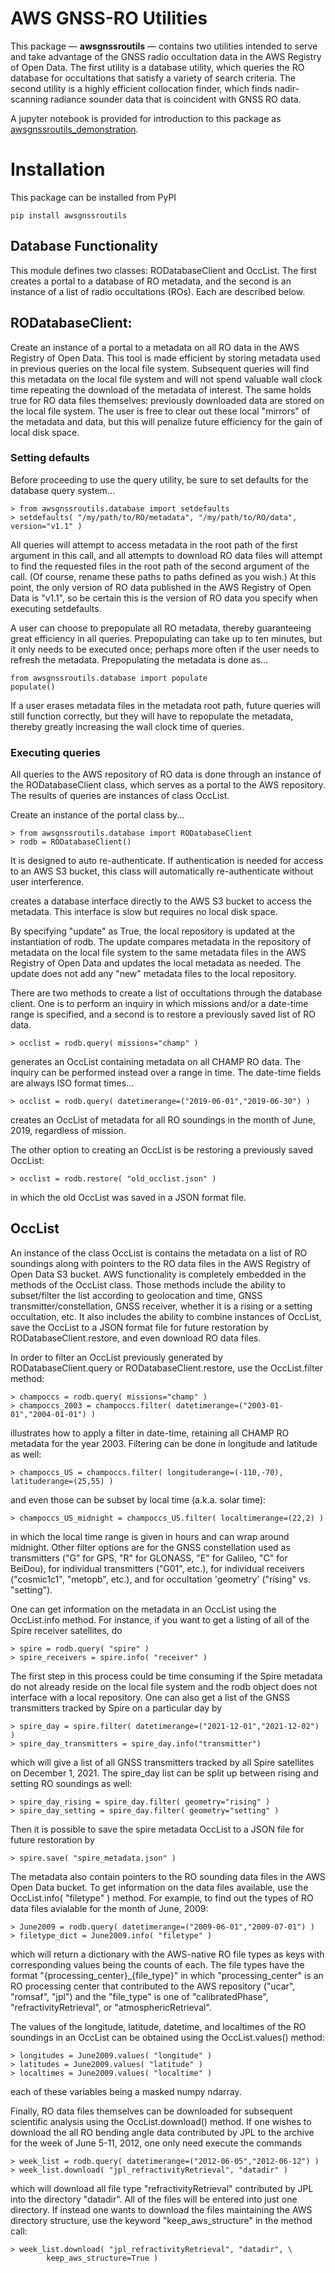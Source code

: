 # AWS GNSS-RO Utilities

This package &mdash; **awsgnssroutils** &mdash; contains two utilities 
intended to serve and take advantage of the GNSS radio occultation data 
in the AWS Registry of Open Data. The first utility is a database utility, 
which queries the RO database for occultations that satisfy a variety 
of search criteria. The second utility is a highly efficient collocation 
finder, which finds nadir-scanning radiance sounder data that is coincident 
with GNSS RO data. 

A jupyter notebook is provided for introduction to this package as 
[awsgnssroutils_demonstration](https://raw.githubusercontent.com/gnss-ro/aws-opendata/master/tutorials/awsgnssroutils_demonstration.ipynb). 

# Installation

This package can be installed from PyPI

```
pip install awsgnssroutils
```

## Database Functionality

This module defines two classes: RODatabaseClient and OccList. The first
creates a portal to a database of RO metadata, and the second is an instance
of a list of radio occultations (ROs). Each are described below.  

## RODatabaseClient:

Create an instance of a portal to a metadata on all RO data in the AWS
Registry of Open Data. This tool is made efficient by storing 
metadata used in previous queries on the local file system. Subsequent 
queries will find this metadata on the local file system and will not 
spend valuable wall clock time repeating the download of the metadata 
of interest. The same holds true for RO data files themselves: previously 
downloaded data are stored on the local file system. The user is free to 
clear out these local "mirrors" of the metadata and data, but this will 
penalize future efficiency for the gain of local disk space. 

### Setting defaults

Before proceeding to use the query utility, be sure to set defaults for 
the database query system...

```
> from awsgnssroutils.database import setdefaults
> setdefaults( "/my/path/to/RO/metadata", "/my/path/to/RO/data", version="v1.1" )
```

All queries will attempt to access metadata in the root path of the first 
argument in this call, and all attempts to download RO data files will 
attempt to find the requested files in the root path of the second 
argument of the call. (Of course, rename these paths to paths defined 
as you wish.) At this point, the only version of RO data published in the 
AWS Registry of Open Data is "v1.1", so be certain this is the version of 
RO data you specify when executing setdefaults. 

A user can choose to prepopulate all RO metadata, thereby guaranteeing 
great efficiency in all queries. Prepopulating can take up to ten minutes, 
but it only needs to be executed once; perhaps more often if the user 
needs to refresh the metadata. Prepopulating the metadata is done as...

```
from awsgnssroutils.database import populate
populate()
```

If a user erases metadata files in the metadata root path, future queries 
will still function correctly, but they will have to repopulate the metadata, 
thereby greatly increasing the wall clock time of queries. 

### Executing queries

All queries to the AWS repository of RO data is done through an instance 
of the RODatabaseClient class, which serves as a portal to the AWS 
repository. The results of queries are instances of class OccList. 

Create an instance of the portal class by...

```
> from awsgnssroutils.database import RODatabaseClient
> rodb = RODatabaseClient()
```

It is designed to auto re-authenticate. If authentication is needed 
for access to an AWS S3 bucket, this class will automatically 
re-authenticate without user interference. 

creates a database interface directly to the AWS S3 bucket to access
the metadata. This interface is slow but requires no local disk space.

By specifying "update" as True, the local repository is updated at the
instantiation of rodb. The update compares metadata in the repository
of metadata on the local file system to the same metadata files in the
AWS Registry of Open Data and updates the local metadata as needed.
The update does not add any "new" metadata files to the local repository.   

There are two methods to create a list of occultations through the
database client. One is to perform an inquiry in which missions and/or
a date-time range is specified, and a second is to restore a previously
saved list of RO data.

```
> occlist = rodb.query( missions="champ" )
```

generates an OccList containing metadata on all CHAMP RO data. The inquiry
can be performed instead over a range in time. The date-time fields are
always ISO format times...

```
> occlist = rodb.query( datetimerange=("2019-06-01","2019-06-30") )
```

creates an OccList of metadata for all RO soundings in the month of June,
2019, regardless of mission.

The other option to creating an OccList is be restoring a previously
saved OccList:

```
> occlist = rodb.restore( "old_occlist.json" )
```

in which the old OccList was saved in a JSON format file.

## OccList

An instance of the class OccList is contains the metadata on a list of RO
soundings along with pointers to the RO data files in the AWS Registry of
Open Data S3 bucket. AWS functionality is completely embedded in the
methods of the OccList class. Those methods include the ability to
subset/filter the list according to geolocation and time,
GNSS transmitter/constellation, GNSS receiver, whether it is a rising or a
setting occultation, etc. It also includes the ability to combine
instances of OccList, save the OccList to a JSON format file for future
restoration by RODatabaseClient.restore, and even download RO data files.   

In order to filter an OccList previously generated by
RODatabaseClient.query or RODatabaseClient.restore, use the OccList.filter
method:

```
> champoccs = rodb.query( missions="champ" )
> champoccs_2003 = champoccs.filter( datetimerange=("2003-01-01","2004-01-01") )
```

illustrates how to apply a filter in date-time, retaining all CHAMP RO
metadata for the year 2003. Filtering can be done in longitude and latitude
as well:

```
> champoccs_US = champoccs.filter( longituderange=(-110,-70), latituderange=(25,55) )
```

and even those can be subset by local time (a.k.a. solar time):

```
> champoccs_US_midnight = champoccs_US.filter( localtimerange=(22,2) )
```

in which the local time range is given in hours and can wrap around
midnight. Other filter options are for the GNSS constellation used as
transmitters ("G" for GPS, "R" for GLONASS, "E" for Galileo, "C" for
BeiDou), for individual transmitters ("G01", etc.), for individual
receivers ("cosmic1c1", "metopb", etc.), and for occultation 'geometry'
("rising" vs. "setting").

One can get information on the metadata in an OccList using the
OccList.info method. For instance, if you want to get a listing of all of
the Spire receiver satellites, do

```
> spire = rodb.query( "spire" )
> spire_receivers = spire.info( "receiver" )
```

The first step in this process could be time consuming if the Spire
metadata do not already reside on the local file system and the rodb object
does not interface with a local repository. One can also get a list of the
GNSS transmitters tracked by Spire on a particular day by

```
> spire_day = spire.filter( datetimerange=("2021-12-01","2021-12-02") )
> spire_day_transmitters = spire_day.info("transmitter")
```

which will give a list of all GNSS transmitters tracked by all Spire
satellites on December 1, 2021. The spire\_day list can be split up between
rising and setting RO soundings as well:

```
> spire_day_rising = spire_day.filter( geometry="rising" )
> spire_day_setting = spire_day.filter( geometry="setting" )
```

Then it is possible to save the spire metadata OccList to a JSON file
for future restoration by

```
> spire.save( "spire_metadata.json" )
```

The metadata also contain pointers to the RO sounding data files in the
AWS Open Data bucket. To get information on the data files available,
use the OccList.info( "filetype" ) method. For example, to find out the
types of RO data files avialable for the month of June, 2009:

```
> June2009 = rodb.query( datetimerange=("2009-06-01","2009-07-01") )
> filetype_dict = June2009.info( "filetype" )
```

which will return a dictionary with the AWS-native RO file types as keys
with corresponding values being the counts of each. The file types have the
format "{processing\_center}\_{file\_type}" in which "processing\_center" is an
RO processing center that contributed to the AWS repository ("ucar",
"romsaf", "jpl") and the "file\_type" is one of "calibratedPhase",
"refractivityRetrieval", or "atmosphericRetrieval".

The values of the longitude, latitude, datetime, and localtimes of the RO
soundings in an OccList can be obtained using the OccList.values() method:  

```
> longitudes = June2009.values( "longitude" )  
> latitudes = June2009.values( "latitude" )  
> localtimes = June2009.values( "localtime" )  
```

each of these variables being a masked numpy ndarray.  

Finally, RO data files themselves can be downloaded for subsequent
scientific analysis using the OccList.download() method. If one wishes to
download the all RO bending angle data contributed by JPL to the archive
for the week of June 5-11, 2012, one only need execute the commands

```
> week_list = rodb.query( datetimerange=("2012-06-05","2012-06-12") )
> week_list.download( "jpl_refractivityRetrieval", "datadir" )
```

which will download all file type "refractivityRetrieval" contributed by
JPL into the directory "datadir". All of the files will be entered into
just one directory. If instead one wants to download the files maintaining
the AWS directory structure, use the keyword "keep\_aws\_structure" in the
method call:

```
> week_list.download( "jpl_refractivityRetrieval", "datadir", \
        keep_aws_structure=True )
```
